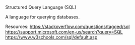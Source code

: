 Structured Query Language (SQL) 

A language for querying databases. 

Resources: 
https://stackoverflow.com/questions/tagged/sql
https://support.microsoft.com/en-us/search?query=SQL
https://www.w3schools.com/sql/default.asp
